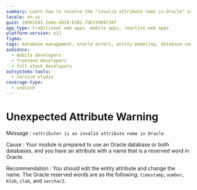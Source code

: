 ```yaml
---
summary: Learn how to resolve the "invalid attribute name in Oracle" error in OutSystems 11 (O11) by renaming attributes that conflict with Oracle reserved words.
locale: en-us
guid: 16902581-2d4e-4919-b101-7db15909734f
app_type: traditional web apps, mobile apps, reactive web apps
platform-version: o11
figma:
tags: database management, oracle errors, entity modeling, database compatibility, reserved words
audience:
  - mobile developers
  - frontend developers
  - full stack developers
outsystems-tools:
  - service studio
coverage-type:
  - unblock
---
```


# Unexpected Attribute Warning

Message
:   `<attribute> is an invalid attribute name in Oracle`

Cause
:   Your module is prepared to use an Oracle database or both databases, and you have an attribute with a name that is a reserved word in Oracle.

Recommendation
:   You should edit the entity attribute and change the name. The Oracle reserved words are as the following: `timestamp`, `number`, `blob`, `clob`, and `varchar2`.

